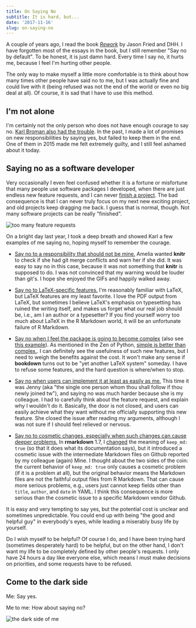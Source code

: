 ```yaml
---
title: On Saying No
subtitle: It is hard, but...
date: '2017-11-16'
slug: on-saying-no
---
```


A couple of years ago, I read the book [_Rework_](https://37signals.com/rework) by Jason Fried and DHH. I have forgotten most of the essays in the book, but I still remember "Say no by default". To be honest, it is just damn hard. Every time I say no, it hurts me, because I feel I'm hurting other people.

The only way to make myself a little more comfortable is to think about how many times other people have said no to me, but I was actually fine and could live with it (being refused was not the end of the world or even no big deal at all). Of course, it is sad that I have to use this method.

## I'm not alone

I'm certainly not the only person who does not have enough courage to say no. [Karl Broman also had the trouble](https://tw.com/xieyihui/status/805898395231617024). In the past, I made a lot of promises on new responsibilities by saying yes, but failed to keep them in the end. One of them in 2015 made me felt extremely guilty, and I still feel ashamed about it today.

## Saying no as a software developer

Very occasionally I even feel confused whether it is a fortune or misfortune that many people use software packages I developed, when there are just endless new feature requests, and I can never [finish a project](http://250bpm.com/blog:50). The bad consequence is that I can never truly focus on my next new exciting project, and old projects keep dragging me back. I guess that is normal, though. Not many software projects can be really "finished".

![too many feature requests](https://slides.yihui.org/gif/cat-hands.gif)

On a bright day last year, I took a deep breath and showed Karl a few examples of me saying no, hoping myself to remember the courage.

- [Say no to a responsibility that should not be mine.](https://github.com/yihui/knitr/issues/1322) Amelia wanted **knitr** to check if she had git merge conflicts and warn her if she did. It was easy to say no in this case, because it was not something that **knitr** is supposed to do. I was not convinced that my warning would be louder than git's. I hope she enjoyed the GIFs and happily walked away.

- [Say no to LaTeX-specific features.](https://github.com/rstudio/bookdown/issues/259) I'm reasonably familiar with LaTeX, but LaTeX features are my least favorite. I love the PDF output from LaTeX, but sometimes I believe LaTeX's emphasis on typesetting has ruined the writing itself, and makes us forget what our real job should be, i.e., am I an author or a typesetter? If you find yourself worry too much about LaTeX in the R Markdown world, it will be an unfortunate failure of R Markdown.

- [Say no when I feel the package is going to become complex](https://github.com/rstudio/bookdown/issues/238) (also see [this example](https://github.com/rstudio/bookdown/issues/251)). As mentioned in the Zen of Python, [simple is better than complex.](https://en.wikipedia.org/wiki/Zen_of_Python). I can definitely see the usefulness of such new features, but I need to weigh the benefits against the cost. It won't make any sense if **bookdown** turns out to be "yet another LaTeX system" someday. I have to refuse some features, and the hard question is where/when to stop.

- [Say no when users can implement it at least as easily as me.](https://github.com/rstudio/rmarkdown/issues/1204) This time it was Jenny (aka "the single one person whom thou shall follow if thou newly joined tw"), and saying no was much harder because she is my colleague. I had to carefully think about the feature request, and explain why I wouldn't do it. Basically, the door is not closed, and users can easily achieve what they want without me officially supporting this new feature. She closed the issue after reading my arguments, although I was not sure if I should feel relieved or nervous.

- [Say no to cosmetic changes, especially when such changes can cause deeper problems.](https://github.com/rstudio/rmarkdown/issues/1205) In **rmarkdown** 1.7, I [changed](https://github.com/rstudio/rmarkdown/pull/1169) the meaning of `keep_md: true` (so that it does what its documentation says), but it introduced a cosmetic issue with the intermediate Markdown files on Github reported by my colleague (again) Mine. I thought about the two sides of the coin: the current behavior of `keep_md: true` only causes a cosmetic problem (if it is a problem at all), but the original behavior means the Markdown files are not the faithful output files from R Markdown. That can cause more serious problems, e.g., users just cannot keep fields other than `title`, `author`, and `date` in YAML. I think this consequence is more serious than the cosmetic issue to a specific Markdown vendor Github.

It is easy and very tempting to say yes, but the potential cost is unclear and sometimes unpredictable. You could end up with being "the good and helpful guy" in everybody's eyes, while leading a miserably busy life by yourself.

Do I wish myself to be helpful? Of course I do, and I have been trying hard (sometimes desperately hard) to be helpful, but on the other hand, I don't want my life to be completely defined by other people's requests. I only have 24 hours a day like everyone else, which means I must make decisions on priorities, and some requests have to be refused.

## Come to the dark side

Me: Say yes.

Me to me: How about saying no?

![the dark side of me](https://slides.yihui.org/images/me-to-me.jpg)
